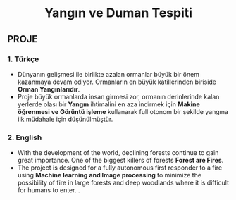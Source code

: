 <h1 align="center">Yangın ve Duman Tespiti</h1>

## **PROJE**

### 1. Türkçe 
  - Dünyanın gelişmesi ile birlikte azalan ormanlar büyük bir önem kazanmaya devam ediyor. Ormanların en büyük katillerinden biriside __Orman
  Yangınlarıdır__.
  - Proje büyük ormanlarda insan girmesi zor, ormanın derinlerinde kalan yerlerde olası bir __Yangın__ ihtimalini en aza indirmek için __Makine öğrenmesi 
  ve Görüntü işleme__ kullanarak full otonom bir şekilde yangına ilk müdahale için düşünülmüştür.

### 2. English 
  - With the development of the world, declining forests continue to gain great importance. One of the biggest killers of forests __Forest
    are Fires__.
  - The project is designed for a fully autonomous first responder to a fire using __Machine learning and Image processing__ to minimize the possibility of 
  fire in large forests and deep woodlands where it is difficult for humans to enter. .

